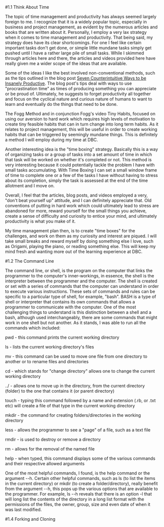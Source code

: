 #1.1 Think About Time

The topic of time management and productivity has always seemed largely foreign to me. I recognize that it is a widely popular topic, especially in business and project management, as evident by the numerous articles and books that are written about it. Personally, I employ a very lax strategy when it comes to time management and productivity. That being said, my strategy does have its clear shortcomings. For one I feel like certain important tasks don't get done, or simple little mundane tasks simply get pushed until I have a rather large pile of small tasks. While I skimmed through articles here and there, the articles and videos provided here have really given me a wider scope of the ideas that are available.

Some of the ideas I like the best involved non-conventional methods, such as the tips outlined in the blog post [Seven Counterintuitive Ways to be Insanely Productive](https://paidtoexist.com/counterintuitive-productivity/). The blog post's tips deal with ways to use "procrastination time" as times of producing something you can appreciate or be proud of. Ultimately, he suggests to forget productivity all together and focus on the cyclical nature and curious nature of humans to want to learn and eventually do the things that need to be done. 

The Fogg Method and in conjunction Fogg's video Tiny Habits, focused on using our aversion to hard work which requires high levels of motivation to create tiny feasible habits that can in turn change into long term habits. As it relates to project management, this will be useful in order to create working habits that can be triggered by seemingly mundane things. This is definitely a method I will employ during my time at DBC.

Another interesting idea is the "time boxing" strategy. Basically this is a way of organizing tasks or a group of tasks into a set amount of time in which that task will be worked on whether it's completed or not. This method is very interesting because it could potentially tackle the problem I have with small tasks accumulating. With Time Boxing I can set a small window frame of time to complete one or a few of the tasks I have without having to stress about its completion, simply the task is assessed at the end of the time allotment and I move on.

Overall, I feel that the articles, blog posts, and videos employed a very, "don't beat yourself up" attitude, and I can definitely appreciate that. Old conventions of putting in hard work which could ultimately lead to stress are abandoned for more, reward yourself for the small things you achieve, create a sense of difficulty and curiosity to entice your mind, and ultimately productivity is what you make of it.

My time management plan then, is to create "time boxes" for the challenges, and work on them as my curiosity and interest are piqued. I will take small breaks and reward myself by doing something else I love, such as Origami, playing the piano, or reading something else. This will keep my mind fresh and wanting more out of the learning experience at DBC.

#1.2 The Command Line

The command line, or shell, is the program on the computer that links the programmer to the computer's inner-workings, in essence, the shell is the interpreter between the programmer and the computer. The shell is created or set with a series of commands that the computer can understand in order to execute various instructions. These sets of commands and rules can be specific to a particular type of shell, for example, "bash". BASH is a type of shell or interpreter that contains its own commands that allows a programmer to communicate with the computer. One of the most challenging things to understand is this distinction between a shell and a bash, although used interchangeably, there are some commands that might work in one shell but not another. As it stands, I was able to run all the commands which included:

pwd - this command prints the current working directory

ls - lists the current working directory's files

mv - this command can be used to move one file from one directory to another or to rename files and directories

cd - which stands for "change directory" allows one to change the current working directory

../ - allows one to move up in the directory, from the current directory (folder) to the one that contains it (or parent directory)

touch - typing this command followed by a name and extension (.rb, or .txt etc) will create a file of that type in the current working directory

mkdir - the command for creating folders/directories in the working directory

less - allows the programmer to see a "page" of a file, such as a text file

rmdir - is used to destroy or remove a directory

rm - allows for the removal of the named file

help - when typed, this command displays some of the various commands and their respective allowed arguments 

One of the most helpful commands, I found, is the help command or the argument --h. Certain other helpful commands, such as ls (to list the items in the current directory) or mkdir (to create a folder/directory), really benefit from the argument --h, this pops up the various options that are available to the programmer. For example, ls --h reveals that there is an option -l that will long list the contents of the directory in a long list format with the permissions of the files, the owner, group, size and even date of when it was last modified. 

#1.4 Forking and Cloning


 
